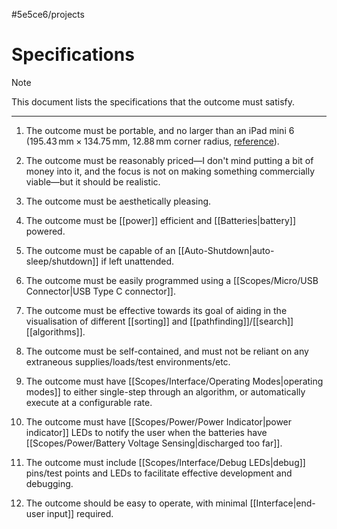 #5e5ce6/projects 

# Specifications

> [!NOTE]  
> This document lists the specifications that the outcome must satisfy.

---

1. The outcome must be portable, and no larger than an iPad mini 6 ($195.43\,\text{mm} \times 134.75\,\text{mm}$, $12.88\,\text{mm}$ corner radius, [reference](https://developer.apple.com/accessories/Accessory-Design-Guidelines.pdf#page=284)).

2. The outcome must be reasonably priced—I don't mind putting a bit of money into it, and the focus is not on making something commercially viable—but it should be realistic.

3. The outcome must be aesthetically pleasing.

4. The outcome must be [[power]] efficient and [[Batteries|battery]] powered.

5. The outcome must be capable of an [[Auto-Shutdown|auto-sleep/shutdown]] if left unattended.

6. The outcome must be easily programmed using a [[Scopes/Micro/USB Connector|USB Type C connector]].

7. The outcome must be effective towards its goal of aiding in the visualisation of different [[sorting]] and [[pathfinding]]/[[search]] [[algorithms]].

8. The outcome must be self-contained, and must not be reliant on any extraneous supplies/loads/test environments/etc.

9. The outcome must have [[Scopes/Interface/Operating Modes|operating modes]] to either single-step through an algorithm, or automatically execute at a configurable rate.

10. The outcome must have [[Scopes/Power/Power Indicator|power indicator]] LEDs to notify the user when the batteries have [[Scopes/Power/Battery Voltage Sensing|discharged too far]].

11. The outcome must include [[Scopes/Interface/Debug LEDs|debug]] pins/test points and LEDs to facilitate effective development and debugging.

12. The outcome should be easy to operate, with minimal [[Interface|end-user input]] required.

